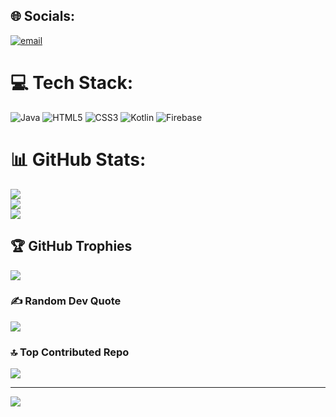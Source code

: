 
## 🌐 Socials:
[![email](https://img.shields.io/badge/Email-D14836?logo=gmail&logoColor=white)](mailto:mohdnabeel989@gmail.com) 

# 💻 Tech Stack:
![Java](https://img.shields.io/badge/java-%23ED8B00.svg?style=for-the-badge&logo=openjdk&logoColor=white) ![HTML5](https://img.shields.io/badge/html5-%23E34F26.svg?style=for-the-badge&logo=html5&logoColor=white) ![CSS3](https://img.shields.io/badge/css3-%231572B6.svg?style=for-the-badge&logo=css3&logoColor=white) ![Kotlin](https://img.shields.io/badge/kotlin-%237F52FF.svg?style=for-the-badge&logo=kotlin&logoColor=white) ![Firebase](https://img.shields.io/badge/firebase-a08021?style=for-the-badge&logo=firebase&logoColor=ffcd34)
# 📊 GitHub Stats:
![](https://github-readme-stats.vercel.app/api?username=mohdnabee&theme=neon&hide_border=false&include_all_commits=true&count_private=false)<br/>
![](https://nirzak-streak-stats.vercel.app/?user=mohdnabee&theme=neon&hide_border=false)<br/>
![](https://github-readme-stats.vercel.app/api/top-langs/?username=mohdnabee&theme=neon&hide_border=false&include_all_commits=true&count_private=false&layout=compact)

## 🏆 GitHub Trophies
![](https://github-profile-trophy.vercel.app/?username=mohdnabee&theme=holi&no-frame=false&no-bg=false&margin-w=4)

### ✍️ Random Dev Quote
![](https://quotes-github-readme.vercel.app/api?type=horizontal&theme=radical)

### 🔝 Top Contributed Repo
![](https://github-contributor-stats.vercel.app/api?username=mohdnabee&limit=5&theme=dark&combine_all_yearly_contributions=true)

---
[![](https://visitcount.itsvg.in/api?id=mohdnabee&icon=0&color=0)](https://visitcount.itsvg.in)

<!-- Proudly created with GPRM ( https://gprm.itsvg.in ) -->
